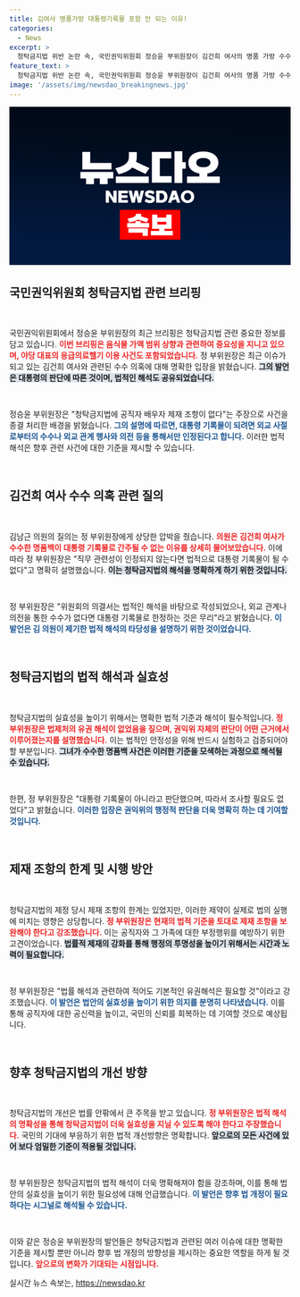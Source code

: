 ```yaml
---
title: 김여사 명품가방 대통령기록물 포함 안 되는 이유!
categories:
  - News
excerpt: >
  청탁금지법 위반 논란 속, 국민권익위원회 정승윤 부위원장이 김건희 여사의 명품 가방 수수 의혹에 대해 대통령 기록물이 아니다라고 발표했습니다. 의혹 해소의 실마리가 될 수 있을지 귀추가 주목됩니다!
feature_text: >
  청탁금지법 위반 논란 속, 국민권익위원회 정승윤 부위원장이 김건희 여사의 명품 가방 수수 의혹에 대해 대통령 기록물이 아니다라고 발표했습니다. 의혹 해소의 실마리가 될 수 있을지 귀추가 주목됩니다!
image: '/assets/img/newsdao_breakingnews.jpg'
---
```


<p><img src="/assets/img/newsdao_breakingnews.jpg" alt="koreaapp 속보" /></p>

<h2 data-ke-size="size26">국민권익위원회 청탁금지법 관련 브리핑</h2>

<p data-ke-size="size16">&nbsp;</p>

<p>국민권익위원회에서 정승윤 부위원장의 최근 브리핑은 청탁금지법 관련 중요한 정보를 담고 있습니다. <b><span style="color: #ee2323;">이번 브리핑은 음식물 가액 범위 상향과 관련하여 중요성을 지니고 있으며, 야당 대표의 응급의료헬기 이용 사건도 포함되었습니다.</span></b> 정 부위원장은 최근 이슈가 되고 있는 김건희 여사와 관련된 수수 의혹에 대해 명확한 입장을 밝혔습니다. <b><span style="background-color: #21538527;">그의 발언은 대통령의 판단에 따른 것이며, 법적인 해석도 공유되었습니다.</span></b></p>

<p data-ke-size="size16">&nbsp;</p>

<p>정승윤 부위원장은 "청탁금지법에 공직자 배우자 제재 조항이 없다"는 주장으로 사건을 종결 처리한 배경을 밝혔습니다. <b><span style="color: #1a5490;">그의 설명에 따르면, 대통령 기록물이 되려면 외교 사절로부터의 수수나 외교 관계 행사와 의전 등을 통해서만 인정된다고 합니다.</span></b> 이러한 법적 해석은 향후 관련 사건에 대한 기준을 제시할 수 있습니다.</p>

<p data-ke-size="size16">&nbsp;</p>

<h2 data-ke-size="size26">김건희 여사 수수 의혹 관련 질의</h2>

<p data-ke-size="size16">&nbsp;</p>

<p>김남근 의원의 질의는 정 부위원장에게 상당한 압박을 줬습니다. <b><span style="color: #ee2323;">의원은 김건희 여사가 수수한 명품백이 대통령 기록물로 간주될 수 없는 이유를 상세히 물어보았습니다.</span></b> 이에 따라 정 부위원장은 "직무 관련성이 인정되지 않는다면 법적으로 대통령 기록물이 될 수 없다"고 명확히 설명했습니다. <b><span style="background-color: #21538527;">이는 청탁금지법의 해석을 명확하게 하기 위한 것입니다.</span></b></p>

<p data-ke-size="size16">&nbsp;</p>

<p>정 부위원장은 "위원회의 의결서는 법적인 해석을 바탕으로 작성되었으나, 외교 관계나 의전을 통한 수수가 없다면 대통령 기록물로 한정하는 것은 무리"라고 밝혔습니다. <b><span style="color: #1a5490;">이 발언은 김 의원이 제기한 법적 해석의 타당성을 설명하기 위한 것이었습니다.</span></b></p>

<p data-ke-size="size16">&nbsp;</p>

<h2 data-ke-size="size26">청탁금지법의 법적 해석과 실효성</h2>

<p data-ke-size="size16">&nbsp;</p>

<p>청탁금지법의 실효성을 높이기 위해서는 명확한 법적 기준과 해석이 필수적입니다. <b><span style="color: #ee2323;">정 부위원장은 법제처의 유권 해석이 없었음을 짚으며, 권익위 자체의 판단이 어떤 근거에서 이루어졌는지를 설명했습니다.</span></b> 이는 법적인 안정성을 위해 반드시 실험하고 검증되어야 할 부분입니다. <b><span style="background-color: #21538527;">그녀가 수수한 명품백 사건은 이러한 기준을 모색하는 과정으로 해석될 수 있습니다.</span></b></p>

<p data-ke-size="size16">&nbsp;</p>

<p>한편, 정 부위원장은 "대통령 기록물이 아니라고 판단했으며, 따라서 조사할 필요도 없었다"고 밝혔습니다. <b><span style="color: #1a5490;">이러한 입장은 권익위의 행정적 판단을 더욱 명확히 하는 데 기여할 것입니다.</span></b> </p>

<p data-ke-size="size16">&nbsp;</p>

<h2 data-ke-size="size26">제재 조항의 한계 및 시행 방안</h2>

<p data-ke-size="size16">&nbsp;</p>

<p>청탁금지법의 제정 당시 제재 조항의 한계는 있었지만, 이러한 제약이 실제로 법의 실행에 미치는 영향은 상당합니다. <b><span style="color: #ee2323;">정 부위원장은 현재의 법적 기준을 토대로 제재 조항을 보완해야 한다고 강조했습니다.</span></b> 이는 공직자와 그 가족에 대한 부정행위를 예방하기 위한 고견이었습니다. <b><span style="background-color: #21538527;">법률적 제재의 강화를 통해 행정의 투명성을 높이기 위해서는 시간과 노력이 필요합니다.</span></b></p>

<p data-ke-size="size16">&nbsp;</p>

<p>정 부위원장은 "법률 해석과 관련하여 적어도 기본적인 유권해석은 필요할 것"이라고 강조했습니다. <b><span style="color: #1a5490;">이 발언은 법안의 실효성을 높이기 위한 의지를 분명히 나타냈습니다.</span></b> 이를 통해 공직자에 대한 공신력을 높이고, 국민의 신뢰를 회복하는 데 기여할 것으로 예상됩니다.</p>

<p data-ke-size="size16">&nbsp;</p>

<h2 data-ke-size="size26">향후 청탁금지법의 개선 방향</h2>

<p data-ke-size="size16">&nbsp;</p>

<p>청탁금지법의 개선은 법률 안팎에서 큰 주목을 받고 있습니다. <b><span style="color: #ee2323;">정 부위원장은 법적 해석의 명확성을 통해 청탁금지법이 더욱 실효성을 지닐 수 있도록 해야 한다고 주장했습니다.</span></b> 국민의 기대에 부응하기 위한 법적 개선방향은 명확합니다. <b><span style="background-color: #21538527;">앞으로의 모든 사건에 있어 보다 엄밀한 기준이 적용될 것입니다.</span></b></p>

<p data-ke-size="size16">&nbsp;</p>

<p>정 부위원장은 청탁금지법의 법적 해석이 더욱 명확해져야 함을 강조하며, 이를 통해 법안의 실효성을 높이기 위한 필요성에 대해 언급했습니다. <b><span style="color: #1a5490;">이 발언은 향후 법 개정이 필요하다는 시그널로 해석될 수 있습니다.</span></b></p>

<p data-ke-size="size16">&nbsp;</p>

<p>이와 같은 정승윤 부위원장의 발언들은 청탁금지법과 관련된 여러 이슈에 대한 명확한 기준을 제시할 뿐만 아니라 향후 법 개정의 방향성을 제시하는 중요한 역할을 하게 될 것입니다. <b><span style="color: #ee2323;">앞으로의 변화가 기대되는 시점입니다.</span></b> </p>
실시간 뉴스 속보는, <a href="https://newsdao.kr" rel="dofollow">https://newsdao.kr</a>


